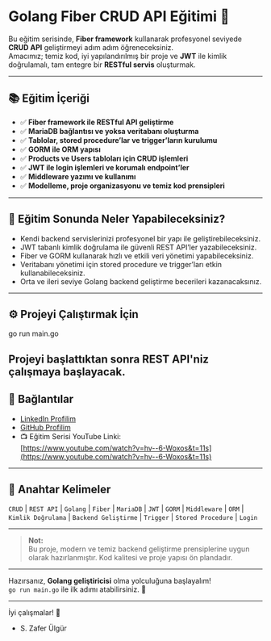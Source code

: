 # Golang Fiber CRUD API Eğitimi 🚀

Bu eğitim serisinde, **Fiber framework** kullanarak profesyonel seviyede **CRUD API** geliştirmeyi adım adım öğreneceksiniz.  
Amacımız; temiz kod, iyi yapılandırılmış bir proje ve **JWT** ile kimlik doğrulamalı, tam entegre bir **RESTful servis** oluşturmak.

---

## 📚 Eğitim İçeriği

- ✅ **Fiber framework ile RESTful API geliştirme**  
- ✅ **MariaDB bağlantısı ve yoksa veritabanı oluşturma**  
- ✅ **Tablolar, stored procedure’lar ve trigger’ların kurulumu**  
- ✅ **GORM ile ORM yapısı**  
- ✅ **Products ve Users tabloları için CRUD işlemleri**  
- ✅ **JWT ile login işlemleri ve korumalı endpoint’ler**  
- ✅ **Middleware yazımı ve kullanımı**  
- ✅ **Modelleme, proje organizasyonu ve temiz kod prensipleri**

---

## 🎯 Eğitim Sonunda Neler Yapabileceksiniz?

- Kendi backend servislerinizi profesyonel bir yapı ile geliştirebileceksiniz.  
- JWT tabanlı kimlik doğrulama ile güvenli REST API’ler yazabileceksiniz.  
- Fiber ve GORM kullanarak hızlı ve etkili veri yönetimi yapabileceksiniz.  
- Veritabanı yönetimi için stored procedure ve trigger’ları etkin kullanabileceksiniz.  
- Orta ve ileri seviye Golang backend geliştirme becerileri kazanacaksınız.

---

## ⚙️ Projeyi Çalıştırmak İçin

go run main.go

Projeyi başlattıktan sonra REST API'niz çalışmaya başlayacak.
---
## 🔗 Bağlantılar

- [LinkedIn Profilim](https://www.linkedin.com/in/szaferulgur)  
- [GitHub Profilim](https://github.com/SZaferUlgur)  
- 📺 Eğitim Serisi YouTube Linki:  
  [https://www.youtube.com/watch?v=hv--6-Woxos&t=11s](https://www.youtube.com/watch?v=hv--6-Woxos&t=11s)

---

## 🚩 Anahtar Kelimeler

`CRUD` | `REST API` | `Golang` | `Fiber` | `MariaDB` | `JWT` | `GORM` | `Middleware` | `ORM` | `Kimlik Doğrulama` | `Backend Geliştirme` | `Trigger` | `Stored Procedure` | `Login`

---

> **Not:**  
> Bu proje, modern ve temiz backend geliştirme prensiplerine uygun olarak hazırlanmıştır. Kod kalitesi ve proje yapısı ön plandadır.

---

Hazırsanız, **Golang geliştiricisi** olma yolculuğuna başlayalım!  
`go run main.go` ile ilk adımı atabilirsiniz. 🚀

---

İyi çalışmalar! 🙌  
- S. Zafer Ülgür
